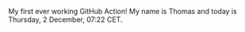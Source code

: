My first ever working GitHub Action!
My name is Thomas and today is Thursday, 2 December, 07:22 CET. 
